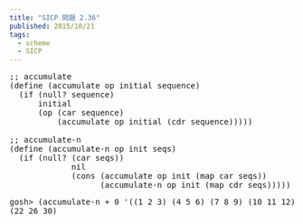 ```yaml
---
title: "SICP 問題 2.36"
published: 2015/10/21
tags:
  - scheme
  - SICP
---
```



<pre class="code lang-scheme" data-lang="scheme" data-unlink><span class="synComment">;; accumulate</span>
<span class="synSpecial">(</span><span class="synStatement">define</span> <span class="synSpecial">(</span>accumulate op initial sequence<span class="synSpecial">)</span>
  <span class="synSpecial">(</span><span class="synStatement">if</span> <span class="synSpecial">(</span><span class="synIdentifier">null?</span> sequence<span class="synSpecial">)</span>
      initial
      <span class="synSpecial">(</span>op <span class="synSpecial">(</span><span class="synIdentifier">car</span> sequence<span class="synSpecial">)</span>
          <span class="synSpecial">(</span>accumulate op initial <span class="synSpecial">(</span><span class="synIdentifier">cdr</span> sequence<span class="synSpecial">)))))</span>

<span class="synComment">;; accumulate-n</span>
<span class="synSpecial">(</span><span class="synStatement">define</span> <span class="synSpecial">(</span>accumulate-n op init seqs<span class="synSpecial">)</span>
  <span class="synSpecial">(</span><span class="synStatement">if</span> <span class="synSpecial">(</span><span class="synIdentifier">null?</span> <span class="synSpecial">(</span><span class="synIdentifier">car</span> seqs<span class="synSpecial">))</span>
             nil
             <span class="synSpecial">(</span><span class="synIdentifier">cons</span> <span class="synSpecial">(</span>accumulate op init <span class="synSpecial">(</span><span class="synIdentifier">map</span> <span class="synIdentifier">car</span> seqs<span class="synSpecial">))</span>
                   <span class="synSpecial">(</span>accumulate-n op init <span class="synSpecial">(</span><span class="synIdentifier">map</span> <span class="synIdentifier">cdr</span> seqs<span class="synSpecial">)))))</span>
</pre>




<pre class="code" data-lang="" data-unlink>gosh&gt; (accumulate-n + 0 &#39;((1 2 3) (4 5 6) (7 8 9) (10 11 12)))
(22 26 30)</pre>


